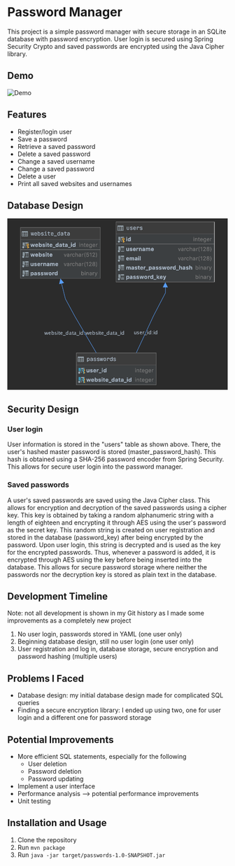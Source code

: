 # Password Manager

This project is a simple password manager with secure storage in an SQLite database with password encryption.
User login is secured using Spring Security Crypto and saved passwords are encrypted using the Java Cipher library.

## Demo

<img src="http://g.recordit.co/VicCRS6paT.gif" alt="Demo">

## Features

- Register/login user
- Save a password
- Retrieve a saved password
- Delete a saved password
- Change a saved username
- Change a saved password
- Delete a user
- Print all saved websites and usernames

## Database Design

![Database Design](database_design.png)

## Security Design

### User login

User information is stored in the "users" table as shown above. 
There, the user's hashed master password is stored (master_password_hash). 
This hash is obtained using a SHA-256 password encoder from Spring Security. 
This allows for secure user login into the password manager.

### Saved passwords

A user's saved passwords are saved using the Java Cipher class. 
This allows for encryption and decryption of the saved passwords using a cipher key. 
This key is obtained by taking a random alphanumeric string with a length of eighteen and encrypting it through AES using the user's password as the secret key. 
This random string is created on user registration and stored in the database (password_key) after being encrypted by the password. 
Upon user login, this string is decrypted and is used as the key for the encrypted passwords. 
Thus, whenever a password is added, it is encrypted through AES using the key before being inserted into the database. 
This allows for secure password storage where neither the passwords nor the decryption key is stored as plain text in the database.

## Development Timeline

Note: not all development is shown in my Git history as I made some improvements as a completely new project

1. No user login, passwords stored in YAML (one user only)
2. Beginning database design, still no user login (one user only)
3. User registration and log in, database storage, secure encryption and password hashing (multiple users)

## Problems I Faced

- Database design: my initial database design made for complicated SQL queries
- Finding a secure encryption library: I ended up using two, one for user login and a different one for password storage

## Potential Improvements

- More efficient SQL statements, especially for the following
    - User deletion
    - Password deletion
    - Password updating
- Implement a user interface
- Performance analysis --> potential performance improvements
- Unit testing

## Installation and Usage

1. Clone the repository
3. Run `mvn package`
4. Run `java -jar target/passwords-1.0-SNAPSHOT.jar`